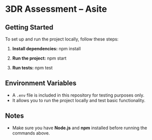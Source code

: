 # 3DR Assessment – Asite

## Getting Started

To set up and run the project locally, follow these steps:

1. **Install dependencies:**
   npm install
2. **Run the project:**
   npm start

3. **Run tests:**
   npm test

## Environment Variables

- A `.env` file is included in this repository for testing purposes only.
- It allows you to run the project locally and test basic functionality.

## Notes

- Make sure you have **Node.js** and **npm** installed before running the commands above.
